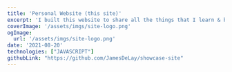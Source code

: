```yaml
---
title: 'Personal Website (this site)'
excerpt: 'I built this website to share all the things that I learn & build with the world.'
coverImage: '/assets/imgs/site-logo.png'
ogImage:
  url: '/assets/imgs/site-logo.png'
date: '2021-08-20'
technologies: ["JAVASCRIPT"]
githubLink: "https://github.com/JamesDeLay/showcase-site"
---
```

